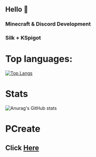 ## Hello 👋
### Minecraft & Discord Development
### Silk + KSpigot

# Top languages:
[![Top Langs](https://github-readme-stats.vercel.app/api/top-langs/?username=DasPhiller&layout=compact)](https://github.com/anuraghazra/github-readme-stats)

# Stats
![Anurag's GitHub stats](https://github-readme-stats.vercel.app/api?username=DasPhiller&show_icons=true&theme=transparent)

# PCreate
## Click [Here](https://github.com/pcreatekt)
